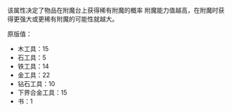 该属性决定了物品在附魔台上获得稀有附魔的概率 附魔能力值越高，在附魔时获得更强大或更稀有附魔的可能性就越大。

原版值：

* 木工具：15
* 石工具：5
* 铁工具：14
* 金工具：22
* 钻石工具：10
* 下界合金工具：15
* 书：1